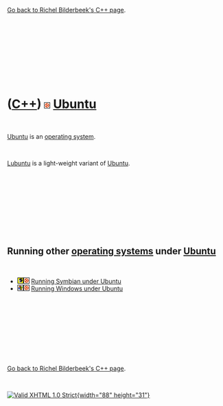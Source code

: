 

[Go back to Richel Bilderbeek's C++ page](Cpp.htm).

 

 

 

 

 

([C++](Cpp.htm)) ![Ubuntu](PicUbuntu.png) [Ubuntu](CppUbuntu.htm)
=================================================================

 

[Ubuntu](CppUbuntu.htm) is an [operating system](CppOs.htm).

 

[Lubuntu](CppLubuntu.htm) is a light-weight variant of
[Ubuntu](CppUbuntu.htm).

 

 

 

 

 

Running other [operating systems](CppOs.htm) under [Ubuntu](CppUbuntu.htm)
--------------------------------------------------------------------------

 

-   ![Symbian](PicSymbian.png)![Ubuntu](PicUbuntu.png) [Running Symbian
    under Ubuntu](CppSymbianUbuntu.htm)
-   ![Windows](PicWindows.png)![Ubuntu](PicUbuntu.png) [Running Windows
    under Ubuntu](CppWindowsUbuntu.htm)

 

 

 

 

 

[Go back to Richel Bilderbeek's C++ page](Cpp.htm).



 

[![Valid XHTML 1.0 Strict](valid-xhtml10.png){width="88"
height="31"}](http://validator.w3.org/check?uri=referer)
